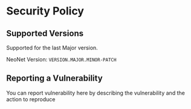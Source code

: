 # Security Policy

## Supported Versions

Supported for the last Major version.

NeoNet Version: `VERSION.MAJOR.MINOR-PATCH`

## Reporting a Vulnerability

You can report vulnerability here by describing the vulnerability and the action to reproduce
